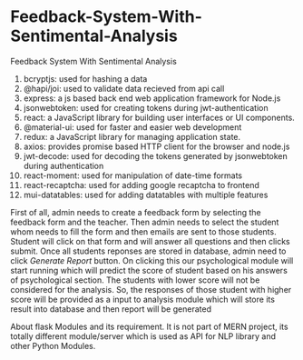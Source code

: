 # Feedback-System-With-Sentimental-Analysis
Feedback System With Sentimental Analysis


1. bcryptjs: used for hashing a data
2. @hapi/joi: used to validate data recieved from api call
3. express: a js based back end web application framework for Node.js
4. jsonwebtoken: used for creating tokens during jwt-authentication
5. react: a JavaScript library for building user interfaces or UI components.
6. @material-ui: used for faster and easier web development
7. redux: a JavaScript library for managing application state.
8. axios: provides promise based HTTP client for the browser and node.js
9. jwt-decode: used for decoding the tokens generated by jsonwebtoken during authentication
10. react-moment: used for manipulation of date-time formats
11. react-recaptcha: used for adding google recaptcha to frontend
12. mui-datatables: used for adding datatables with multiple features


First of all, admin needs to create a feedback form by selecting the feedback form and the teacher. Then admin needs to select the student whom needs to fill the form and then emails are sent to those students. Student will click on that form and will answer all questions and then clicks submit. Once all students reponses are stored in database, admin need to click *Generate Report* button. On clicking this our psychological module will start running which will predict the score of student based on his answers of psychological section. The students with lower score will not be considered for the analysis. So, the responses of those student with higher score will be provided as a input to analysis module which will store its result into database and then report will be generated 

About flask Modules and its requirement. It is not part of MERN project, its totally different module/server which is used as API for NLP library and other Python Modules. 
